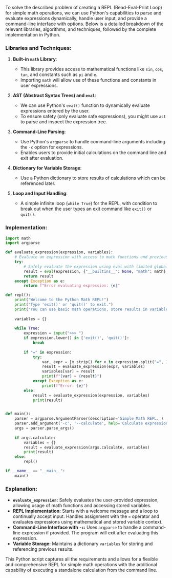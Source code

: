 To solve the described problem of creating a REPL (Read-Eval-Print Loop) for simple math operations, we can use Python's capabilities to parse and evaluate expressions dynamically, handle user input, and provide a command-line interface with options. Below is a detailed breakdown of the relevant libraries, algorithms, and techniques, followed by the complete implementation in Python.

### Libraries and Techniques:
1. **Built-in `math` Library**: 
   - This library provides access to mathematical functions like `sin`, `cos`, `tan`, and constants such as `pi` and `e`.
   - Importing `math` will allow use of these functions and constants in user expressions.

2. **AST (Abstract Syntax Trees) and `eval`**:
   - We can use Python's `eval()` function to dynamically evaluate expressions entered by the user.
   - To ensure safety (only evaluate safe expressions), you might use `ast` to parse and inspect the expression tree.

3. **Command-Line Parsing**:
   - Use Python's `argparse` to handle command-line arguments including the `-c` option for expressions.
   - Enables users to provide initial calculations on the command line and exit after evaluation.

4. **Dictionary for Variable Storage**:
   - Use a Python dictionary to store results of calculations which can be referenced later.

5. **Loop and Input Handling**:
   - A simple infinite loop (`while True`) for the REPL, with condition to break out when the user types an exit command like `exit()` or `quit()`.

### Implementation:

```python
import math
import argparse

def evaluate_expression(expression, variables):
    # Evaluate an expression with access to math functions and previous variables
    try:
        # Safely evaluate the expression using eval with limited global and local context
        result = eval(expression, {"__builtins__": None, "math": math}, variables)
        return result
    except Exception as e:
        return f"Error evaluating expression: {e}"

def repl():
    print("Welcome to the Python Math REPL!")
    print("Type 'exit()' or 'quit()' to exit.")
    print("You can use basic math operations, store results in variables, and use math functions.")
    
    variables = {}
    
    while True:
        expression = input(">>> ")
        if expression.lower() in ['exit()', 'quit()']:
            break
        
        if "=" in expression:
            try:
                var, expr = [x.strip() for x in expression.split("=", 1)]
                result = evaluate_expression(expr, variables)
                variables[var] = result
                print(f"{var} = {result}")
            except Exception as e:
                print(f"Error: {e}")
        else:
            result = evaluate_expression(expression, variables)
            print(result)


def main():
    parser = argparse.ArgumentParser(description='Simple Math REPL.')
    parser.add_argument('-c', '--calculate', help='Calculate expression and return result', type=str)
    args = parser.parse_args()
    
    if args.calculate:
        variables = {}
        result = evaluate_expression(args.calculate, variables)
        print(result)
    else:
        repl()

if __name__ == "__main__":
    main()
```

### Explanation:

- **`evaluate_expression`:** Safely evaluates the user-provided expression, allowing usage of math functions and accessing stored variables.
- **REPL Implementation:** Starts with a welcome message and a loop to continually accept input. Handles assignment with the `=` operator and evaluates expressions using mathematical and stored variable context.
- **Command-Line Interface with `-c`:** Uses `argparse` to handle a command-line expression if provided. The program will exit after evaluating this expression.
- **Variable Storage:** Maintains a dictionary `variables` for storing and referencing previous results.

This Python script captures all the requirements and allows for a flexible and comprehensive REPL for simple math operations with the additional capability of executing a standalone calculation from the command line.